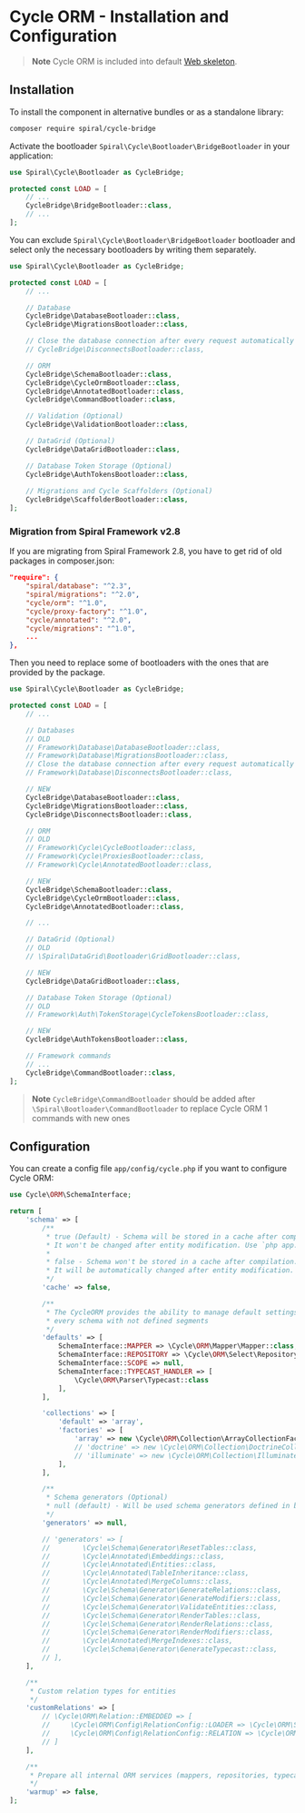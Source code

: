 # Cycle ORM - Installation and Configuration

> **Note**
> Cycle ORM is included into default [Web skeleton](https://github.com/spiral/app).
>

## Installation

To install the component in alternative bundles or as a standalone library:

```bash
composer require spiral/cycle-bridge
```

Activate the bootloader `Spiral\Cycle\Bootloader\BridgeBootloader` in your application:

```php app/src/Application/Kernel.php
use Spiral\Cycle\Bootloader as CycleBridge;

protected const LOAD = [
    // ...
    CycleBridge\BridgeBootloader::class,
    // ...
];
```

You can exclude `Spiral\Cycle\Bootloader\BridgeBootloader` bootloader and select only the necessary bootloaders by writing them
separately.

```php
use Spiral\Cycle\Bootloader as CycleBridge;

protected const LOAD = [
    // ...

    // Database
    CycleBridge\DatabaseBootloader::class,
    CycleBridge\MigrationsBootloader::class,

    // Close the database connection after every request automatically (Optional)
    // CycleBridge\DisconnectsBootloader::class,

    // ORM
    CycleBridge\SchemaBootloader::class,
    CycleBridge\CycleOrmBootloader::class,
    CycleBridge\AnnotatedBootloader::class,
    CycleBridge\CommandBootloader::class,

    // Validation (Optional)
    CycleBridge\ValidationBootloader::class,

    // DataGrid (Optional)
    CycleBridge\DataGridBootloader::class,

    // Database Token Storage (Optional)
    CycleBridge\AuthTokensBootloader::class,
    
    // Migrations and Cycle Scaffolders (Optional)
    CycleBridge\ScaffolderBootloader::class,
];
```

### Migration from Spiral Framework v2.8

If you are migrating from Spiral Framework 2.8, you have to get rid of old packages in composer.json:

```json
"require": {
    "spiral/database": "^2.3",
    "spiral/migrations": "^2.0",
    "cycle/orm": "^1.0",
    "cycle/proxy-factory": "^1.0",
    "cycle/annotated": "^2.0",
    "cycle/migrations": "^1.0",
    ...
},
```

Then you need to replace some of bootloaders with the ones that are provided by the package.

```php
use Spiral\Cycle\Bootloader as CycleBridge;

protected const LOAD = [
    // ...

    // Databases
    // OLD
    // Framework\Database\DatabaseBootloader::class,
    // Framework\Database\MigrationsBootloader::class,
    // Close the database connection after every request automatically (Optional)
    // Framework\Database\DisconnectsBootloader::class,

    // NEW
    CycleBridge\DatabaseBootloader::class,
    CycleBridge\MigrationsBootloader::class,
    CycleBridge\DisconnectsBootloader::class,

    // ORM
    // OLD
    // Framework\Cycle\CycleBootloader::class,
    // Framework\Cycle\ProxiesBootloader::class,
    // Framework\Cycle\AnnotatedBootloader::class,

    // NEW
    CycleBridge\SchemaBootloader::class,
    CycleBridge\CycleOrmBootloader::class,
    CycleBridge\AnnotatedBootloader::class,

    // ...

    // DataGrid (Optional)
    // OLD
    // \Spiral\DataGrid\Bootloader\GridBootloader::class,

    // NEW
    CycleBridge\DataGridBootloader::class,

    // Database Token Storage (Optional)
    // OLD
    // Framework\Auth\TokenStorage\CycleTokensBootloader::class,

    // NEW
    CycleBridge\AuthTokensBootloader::class,

    // Framework commands
    // ...
    CycleBridge\CommandBootloader::class,
];
```

> **Note**
> `CycleBridge\CommandBootloader` should be added after `\Spiral\Bootloader\CommandBootloader`
> to replace Cycle ORM 1 commands with new ones

## Configuration

You can create a config file `app/config/cycle.php` if you want to configure Cycle ORM:

```php
use Cycle\ORM\SchemaInterface;

return [
    'schema' => [
        /**
         * true (Default) - Schema will be stored in a cache after compilation.
         * It won't be changed after entity modification. Use `php app.php cycle` to update schema.
         *
         * false - Schema won't be stored in a cache after compilation.
         * It will be automatically changed after entity modification. (Development mode)
         */
        'cache' => false,

        /**
         * The CycleORM provides the ability to manage default settings for
         * every schema with not defined segments
         */
        'defaults' => [
            SchemaInterface::MAPPER => \Cycle\ORM\Mapper\Mapper::class,
            SchemaInterface::REPOSITORY => \Cycle\ORM\Select\Repository::class,
            SchemaInterface::SCOPE => null,
            SchemaInterface::TYPECAST_HANDLER => [
                \Cycle\ORM\Parser\Typecast::class
            ],
        ],

        'collections' => [
            'default' => 'array',
            'factories' => [
                'array' => new \Cycle\ORM\Collection\ArrayCollectionFactory(),
                // 'doctrine' => new \Cycle\ORM\Collection\DoctrineCollectionFactory(),
                // 'illuminate' => new \Cycle\ORM\Collection\IlluminateCollectionFactory(),
            ],
        ],

        /**
         * Schema generators (Optional)
         * null (default) - Will be used schema generators defined in bootloaders
         */
        'generators' => null,

        // 'generators' => [
        //        \Cycle\Schema\Generator\ResetTables::class,
        //        \Cycle\Annotated\Embeddings::class,
        //        \Cycle\Annotated\Entities::class,
        //        \Cycle\Annotated\TableInheritance::class,
        //        \Cycle\Annotated\MergeColumns::class,
        //        \Cycle\Schema\Generator\GenerateRelations::class,
        //        \Cycle\Schema\Generator\GenerateModifiers::class,
        //        \Cycle\Schema\Generator\ValidateEntities::class,
        //        \Cycle\Schema\Generator\RenderTables::class,
        //        \Cycle\Schema\Generator\RenderRelations::class,
        //        \Cycle\Schema\Generator\RenderModifiers::class,
        //        \Cycle\Annotated\MergeIndexes::class,
        //        \Cycle\Schema\Generator\GenerateTypecast::class,
        // ],
    ],

    /**
     * Custom relation types for entities
     */
    'customRelations' => [
        // \Cycle\ORM\Relation::EMBEDDED => [
        //     \Cycle\ORM\Config\RelationConfig::LOADER => \Cycle\ORM\Select\Loader\EmbeddedLoader::class,
        //     \Cycle\ORM\Config\RelationConfig::RELATION => \Cycle\ORM\Relation\Embedded::class,
        // ]
    ],

    /**
     * Prepare all internal ORM services (mappers, repositories, typecasters...)
     */
    'warmup' => false,
];
```
